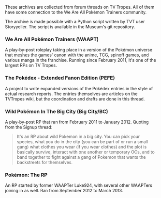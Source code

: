 These archives are collected from forum threads on TV Tropes.
All of them have some connection to the We Are All Pokémon Trainers community.

The archive is made possible with a Python script written by TVT user Storyyeller. The script is available in the Museum's git repository.

### We Are All Pokémon Trainers (WAAPT)
A play-by-post roleplay taking place in a version of the Pokémon universe that meshes the games' canon with the anime, TCG, spinoff games, and various manga in the franchise.
Running since February 2011, it's one of the largest RPs on TV Tropes.

### The Pokédex - Extended Fanon Edition (PEFE)
A project to write expanded versions of the Pokédex entries in the style of actual research reports.
The entries themselves are articles on the TVTropes wiki, but the coordination and drafts are done in this thread.

### Wild Pokémon In The Big City (Big City/BC)
A play-by-post RP that ran from February 2011 to January 2012.
Quoting from the Signup thread:
>It's an RP about wild Pokemon in a big city.
>You can pick your species, what you do in the city (you can be part of or run a small gang) what clothes you wear (if you wear clothes)
>and the plot is basically survive, interact with one another or temporary OCs,
>and to band together to fight against a gang of Pokemon that wants the backstreets for themselves.

### Pokémon: The RP
An RP started by former WAAPTer Luke924, with several other WAAPTers joining in as well.
Ran from September 2012 to March 2013.
